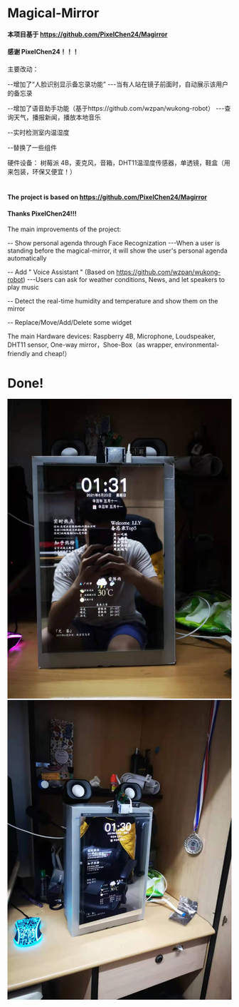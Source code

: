 # Magical-Mirror

#### 本项目基于 https://github.com/PixelChen24/Magirror

#### 感谢 PixelChen24！！！
主要改动：

--增加了“人脸识别显示备忘录功能”
  ---当有人站在镜子前面时，自动展示该用户的备忘录

--增加了语音助手功能（基于https://github.com/wzpan/wukong-robot）
  ---查询天气，播报新闻，播放本地音乐

--实时检测室内温湿度

--替换了一些组件

硬件设备：
 树莓派 4B，麦克风，音箱，DHT11温湿度传感器，单透镜，鞋盒（用来包装，环保又便宜！）

#

#### The project is based on https://github.com/PixelChen24/Magirror
#### Thanks PixelChen24!!!

The main improvements of the project:

  -- Show personal agenda through Face Recognization
    ---When a user is standing before the magical-mirror, it will show the user's personal agenda automatically
  
  -- Add " Voice Assistant " (Based on https://github.com/wzpan/wukong-robot)
    ---Users can ask for weather conditions, News, and let speakers to play music
  
  -- Detect the real-time humidity and temperature and show them on the mirror
  
  -- Replace/Move/Add/Delete some widget

The main Hardware devices:
  Raspberry 4B, Microphone, Loudspeaker, DHT11 sensor, One-way mirror，Shoe-Box（as wrapper, environmental-friendly and cheap!）
 
 # Done!

![image](https://github.com/LY4C49/Magical-Mirror/blob/main/People.jpg)
![image](https://github.com/LY4C49/Magical-Mirror/blob/main/N_People.jpg)
